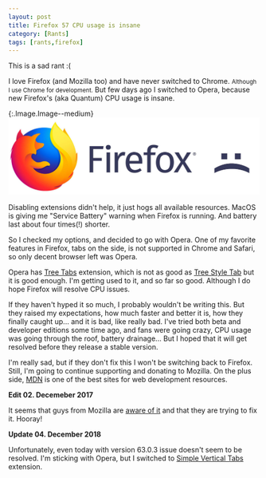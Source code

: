 ```yaml
---
layout: post
title: Firefox 57 CPU usage is insane
category: [Rants]
tags: [rants,firefox]
---
```


This is a sad rant :(

I love Firefox (and Mozilla too) and have never switched to
<label class="SideNote-trigger">Chrome</label>.
<small class="SideNote">Although I use Chrome for development.</small>
But few days ago I switched to Opera, because new Firefox's (aka Quantum)
CPU usage is insane.

{:.Image.Image--medium}
![Firefox :(](/public/img/ff.jpg)

Disabling extensions didn't help, it just hogs all available resources.
MacOS is giving me "Service Battery" warning when Firefox is running.
And battery last about four times(!) shorter.

<!--more-->

So I checked my options, and decided to go with Opera.
One of my favorite features in Firefox, tabs on the side,
is not supported in Chrome and Safari, so only decent browser left was Opera.

Opera has [Tree Tabs](https://addons.opera.com/en/extensions/details/tree-tabs/?display=en) extension,
which is not as good as [Tree Style Tab](https://addons.mozilla.org/en-US/firefox/addon/tree-style-tab/)
but it is good enough. I'm getting used to it, and so far so good.
Although I do hope Firefox will resolve CPU issues.

If they haven't hyped it so much, I probably wouldn't be writing this.
But they raised my expectations, how much faster and better it is, how they finally
caught up... and it is bad, like really bad.
I've tried both beta and developer editions some time ago,
and fans were going crazy, CPU usage was going through the roof, battery drainage...
But I hoped that it will get resolved before they release a stable version.

I'm really sad, but if they don't fix this I won't be switching back to Firefox.
Still, I'm going to continue supporting and donating to Mozilla.
On the plus side, [MDN](https://developer.mozilla.org/en-US/) is one of the best sites
for web development resources.

**Edit 02. Decemeber 2017**

It seems that guys from Mozilla are
[aware of it](https://www.reddit.com/r/firefox/comments/7g6k9n/firefox_quantum_is_eating_your_cpu_help_us_debug/)
and that they are trying to fix it. Hooray!

**Update 04. December 2018**

Unfortunately, even today with version 63.0.3 issue doesn't seem to be resolved. I'm sticking with Opera, but I switched to [Simple Vertical Tabs](https://addons.opera.com/en/extensions/details/simple-vertical-tabs/) extension.
